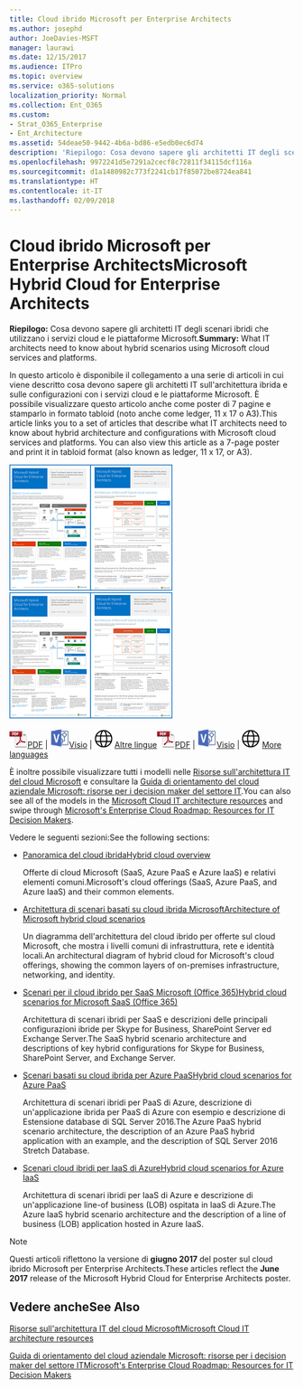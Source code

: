 ```yaml
---
title: Cloud ibrido Microsoft per Enterprise Architects
ms.author: josephd
author: JoeDavies-MSFT
manager: laurawi
ms.date: 12/15/2017
ms.audience: ITPro
ms.topic: overview
ms.service: o365-solutions
localization_priority: Normal
ms.collection: Ent_O365
ms.custom:
- Strat_O365_Enterprise
- Ent_Architecture
ms.assetid: 54deae50-9442-4b6a-bd86-e5edb0ec6d74
description: 'Riepilogo: Cosa devono sapere gli architetti IT degli scenari ibridi che utilizzano i servizi cloud e le piattaforme Microsoft.'
ms.openlocfilehash: 9972241d5e7291a2cecf8c72811f34115dcf116a
ms.sourcegitcommit: d1a1480982c773f2241cb17f85072be8724ea841
ms.translationtype: HT
ms.contentlocale: it-IT
ms.lasthandoff: 02/09/2018
---
```

# <a name="microsoft-hybrid-cloud-for-enterprise-architects"></a><span data-ttu-id="09567-103">Cloud ibrido Microsoft per Enterprise Architects</span><span class="sxs-lookup"><span data-stu-id="09567-103">Microsoft Hybrid Cloud for Enterprise Architects</span></span>

 <span data-ttu-id="09567-104">**Riepilogo:** Cosa devono sapere gli architetti IT degli scenari ibridi che utilizzano i servizi cloud e le piattaforme Microsoft.</span><span class="sxs-lookup"><span data-stu-id="09567-104">**Summary:** What IT architects need to know about hybrid scenarios using Microsoft cloud services and platforms.</span></span>
  
<span data-ttu-id="09567-p101">In questo articolo è disponibile il collegamento a una serie di articoli in cui viene descritto cosa devono sapere gli architetti IT sull'architettura ibrida e sulle configurazioni con i servizi cloud e le piattaforme Microsoft. È possibile visualizzare questo articolo anche come poster di 7 pagine e stamparlo in formato tabloid (noto anche come ledger, 11 x 17 o A3).</span><span class="sxs-lookup"><span data-stu-id="09567-p101">This article links you to a set of articles that describe what IT architects need to know about hybrid architecture and configurations with Microsoft cloud services and platforms. You can also view this article as a 7-page poster and print it in tabloid format (also known as ledger, 11 x 17, or A3).</span></span>
  
<span data-ttu-id="09567-107">[![Immagine di scorrimento per modello ibrido del cloud Microsoft](images/Hybrid_Poster/Hybrid_Cloud_Thumbnail.png)](https://www.microsoft.com/download/details.aspx?id=54424
)</span><span class="sxs-lookup"><span data-stu-id="09567-107">[![Thumb image for the Microsoft hybrid cloud model](images/Hybrid_Poster/Hybrid_Cloud_Thumbnail.png)](https://www.microsoft.com/download/details.aspx?id=54424
)</span></span>
  
<span data-ttu-id="09567-108">![File PDF](images/Common_Images/PDFIcon.png)[PDF](https://go.microsoft.com/fwlink/p/?linkid=842082) | ![File Visio](images/Common_Images/VisioIcon.png)[Visio](https://go.microsoft.com/fwlink/p/?linkid=842083) | ![Visualizzare una pagina con le versioni in altre lingue](images/Common_Images/GlobeIcon.png)
[Altre lingue](https://www.microsoft.com/download/details.aspx?id=54424)</span><span class="sxs-lookup"><span data-stu-id="09567-108">![PDF file](images/Common_Images/PDFIcon.png)[PDF](https://go.microsoft.com/fwlink/p/?linkid=842082) | ![Visio file](images/Common_Images/VisioIcon.png)[Visio](https://go.microsoft.com/fwlink/p/?linkid=842083) | ![See a page with versions in additional languages](images/Common_Images/GlobeIcon.png)
[More languages](https://www.microsoft.com/download/details.aspx?id=54424)</span></span>
  
<span data-ttu-id="09567-109">È inoltre possibile visualizzare tutti i modelli nelle [Risorse sull'architettura IT del cloud Microsoft](microsoft-cloud-it-architecture-resources.md) e consultare la [Guida di orientamento del cloud aziendale Microsoft: risorse per i decision maker del settore IT](https://aka.ms/cloudarchitecture).</span><span class="sxs-lookup"><span data-stu-id="09567-109">You can also see all of the models in the [Microsoft Cloud IT architecture resources](microsoft-cloud-it-architecture-resources.md) and swipe through [Microsoft's Enterprise Cloud Roadmap: Resources for IT Decision Makers](https://aka.ms/cloudarchitecture).</span></span>
  
<span data-ttu-id="09567-110">Vedere le seguenti sezioni:</span><span class="sxs-lookup"><span data-stu-id="09567-110">See the following sections:</span></span>
  
- [<span data-ttu-id="09567-111">Panoramica del cloud ibrida</span><span class="sxs-lookup"><span data-stu-id="09567-111">Hybrid cloud overview</span></span>](hybrid-cloud-overview.md)
    
    <span data-ttu-id="09567-112">Offerte di cloud Microsoft (SaaS, Azure PaaS e Azure IaaS) e relativi elementi comuni.</span><span class="sxs-lookup"><span data-stu-id="09567-112">Microsoft's cloud offerings (SaaS, Azure PaaS, and Azure IaaS) and their common elements.</span></span>
    
- [<span data-ttu-id="09567-113">Architettura di scenari basati su cloud ibrida Microsoft</span><span class="sxs-lookup"><span data-stu-id="09567-113">Architecture of Microsoft hybrid cloud scenarios</span></span>](architecture-of-microsoft-hybrid-cloud-scenarios.md)
    
    <span data-ttu-id="09567-114">Un diagramma dell'architettura del cloud ibrido per offerte sul cloud Microsoft, che mostra i livelli comuni di infrastruttura, rete e identità locali.</span><span class="sxs-lookup"><span data-stu-id="09567-114">An architectural diagram of hybrid cloud for Microsoft's cloud offerings, showing the common layers of on-premises infrastructure, networking, and identity.</span></span>
    
- [<span data-ttu-id="09567-115">Scenari per il cloud ibrido per SaaS Microsoft (Office 365)</span><span class="sxs-lookup"><span data-stu-id="09567-115">Hybrid cloud scenarios for Microsoft SaaS (Office 365)</span></span>](hybrid-cloud-scenarios-for-microsoft-saas-office-365.md)
    
    <span data-ttu-id="09567-116">Architettura di scenari ibridi per SaaS e descrizioni delle principali configurazioni ibride per Skype for Business, SharePoint Server ed Exchange Server.</span><span class="sxs-lookup"><span data-stu-id="09567-116">The SaaS hybrid scenario architecture and descriptions of key hybrid configurations for Skype for Business, SharePoint Server, and Exchange Server.</span></span>
    
- [<span data-ttu-id="09567-117">Scenari basati su cloud ibrida per Azure PaaS</span><span class="sxs-lookup"><span data-stu-id="09567-117">Hybrid cloud scenarios for Azure PaaS</span></span>](hybrid-cloud-scenarios-for-azure-paas.md)
    
    <span data-ttu-id="09567-118">Architettura di scenari ibridi per PaaS di Azure, descrizione di un'applicazione ibrida per PaaS di Azure con esempio e descrizione di Estensione database di SQL Server 2016.</span><span class="sxs-lookup"><span data-stu-id="09567-118">The Azure PaaS hybrid scenario architecture, the description of an Azure PaaS hybrid application with an example, and the description of SQL Server 2016 Stretch Database.</span></span>
    
- [<span data-ttu-id="09567-119">Scenari cloud ibridi per IaaS di Azure</span><span class="sxs-lookup"><span data-stu-id="09567-119">Hybrid cloud scenarios for Azure IaaS</span></span>](hybrid-cloud-scenarios-for-azure-iaas.md)
    
    <span data-ttu-id="09567-120">Architettura di scenari ibridi per IaaS di Azure e descrizione di un'applicazione line-of business (LOB) ospitata in IaaS di Azure.</span><span class="sxs-lookup"><span data-stu-id="09567-120">The Azure IaaS hybrid scenario architecture and the description of a line of business (LOB) application hosted in Azure IaaS.</span></span>
    
> [!NOTE]
> <span data-ttu-id="09567-121">Questi articoli riflettono la versione di **giugno 2017** del poster sul cloud ibrido Microsoft per Enterprise Architects.</span><span class="sxs-lookup"><span data-stu-id="09567-121">These articles reflect the **June 2017** release of the Microsoft Hybrid Cloud for Enterprise Architects poster.</span></span>
  
## <a name="see-also"></a><span data-ttu-id="09567-122">Vedere anche</span><span class="sxs-lookup"><span data-stu-id="09567-122">See Also</span></span>

[<span data-ttu-id="09567-123">Risorse sull'architettura IT del cloud Microsoft</span><span class="sxs-lookup"><span data-stu-id="09567-123">Microsoft Cloud IT architecture resources</span></span>](microsoft-cloud-it-architecture-resources.md)

[<span data-ttu-id="09567-124">Guida di orientamento del cloud aziendale Microsoft: risorse per i decision maker del settore IT</span><span class="sxs-lookup"><span data-stu-id="09567-124">Microsoft's Enterprise Cloud Roadmap: Resources for IT Decision Makers</span></span>](https://sway.com/FJ2xsyWtkJc2taRD)



